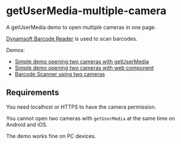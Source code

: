 # getUserMedia-multiple-camera

A getUserMedia demo to open multiple cameras in one page.

[Dynamsoft Barcode Reader](https://www.dynamsoft.com/barcode-reader/overview/) is used to scan barcodes.

Demos:

* [Simple demo opening two cameras with getUserMedia](https://tony-xlh.github.io/getUserMedia-multiple-camera/)
* [Simple demo opening two cameras with web component](https://tony-xlh.github.io/getUserMedia-multiple-camera/webcomponent.html
)
* [Barcode Scanner using two cameras](https://tony-xlh.github.io/getUserMedia-multiple-camera/barcode-reading.html
)

## Requirements

You need localhost or HTTPS to have the camera permission.

You cannot open two cameras with `getUserMedia` at the same time on Android and iOS.

The demo works fine on PC devices.

